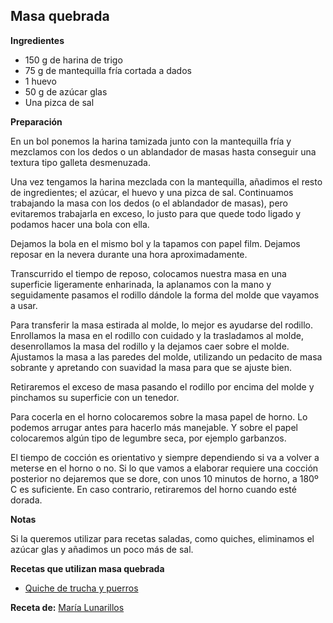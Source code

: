 ## Masa quebrada

**Ingredientes**

- 150 g de harina de trigo
- 75 g de mantequilla fría cortada a dados
- 1 huevo
- 50 g de azúcar glas
- Una pizca de sal

**Preparación**

En un bol ponemos la harina tamizada junto con la mantequilla fría y mezclamos con los dedos o un ablandador de masas hasta conseguir una textura tipo galleta desmenuzada.

Una vez tengamos la harina mezclada con la mantequilla, añadimos el resto de ingredientes; el azúcar, el huevo y una pizca de sal. Continuamos trabajando la masa con los dedos (o el ablandador de masas), pero evitaremos trabajarla en exceso, lo justo para que quede todo ligado y podamos hacer una bola con ella. 

Dejamos la bola en el mismo bol y la tapamos con papel film. Dejamos reposar en la nevera durante una hora aproximadamente. 

Transcurrido el tiempo de reposo, colocamos nuestra masa en una superficie ligeramente enharinada, la aplanamos con la mano y seguidamente pasamos el rodillo dándole la forma del molde que vayamos a usar.

Para transferir la masa estirada al molde, lo mejor es ayudarse del rodillo. Enrollamos la masa en el rodillo con cuidado y la trasladamos al molde, desenrollamos la masa del rodillo y la dejamos caer sobre el molde. Ajustamos la masa a las paredes del molde, utilizando un pedacito de masa sobrante y apretando con suavidad la masa para que se ajuste bien.

Retiraremos el exceso de masa pasando el rodillo por encima del molde y pinchamos su superficie con un tenedor.

Para cocerla en el horno colocaremos sobre la masa papel de horno. Lo podemos arrugar antes para hacerlo más manejable. Y sobre el papel colocaremos algún tipo de legumbre seca, por ejemplo garbanzos.

El tiempo de cocción es orientativo y siempre dependiendo si va a volver a meterse en el horno o no. Si lo que vamos a elaborar requiere una cocción posterior no dejaremos que se dore, con unos 10 minutos de horno, a 180º C es suficiente. En caso contrario, retiraremos del horno cuando esté dorada.

**Notas**

Si la queremos utilizar para recetas saladas, como quiches, eliminamos el azúcar glas y añadimos un poco más de sal.

**Recetas que utilizan masa quebrada**

- [Quiche de trucha y puerros](quiche-de-trucha-y-puerros.md)

**Receta de:** [María Lunarillos](https://www.marialunarillos.com/blog/2013/11/como-se-hace-la-masa-quebrada.html)